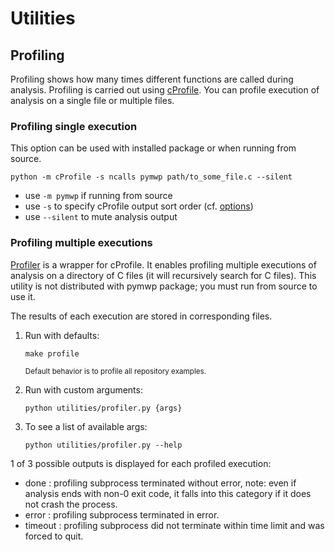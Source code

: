 # Utilities

## Profiling

Profiling shows how many times different functions are called during analysis. Profiling is carried out using 
[cProfile](https://docs.python.org/3/library/profile.html#module-cProfile). You can profile execution of analysis on a single file or multiple files.

### Profiling single execution

This option can be used with installed package or when running from source.

```
python -m cProfile -s ncalls pymwp path/to_some_file.c --silent
```

- use `-m pymwp` if running from source
- use `-s` to specify cProfile output sort order (cf. [options](https://docs.python.org/3/library/profile.html#pstats.Stats.sort_stats))
- use `--silent` to mute analysis output

### Profiling multiple executions

[Profiler](https://github.com/seiller/pymwp/blob/master/utilities/profiler.py) is a wrapper for cProfile. It enables profiling multiple executions of analysis on a directory of C files (it will recursively search for C files). This utility is not distributed with pymwp package; you must run from source to use it.


The results of each execution are stored in corresponding files.

1. Run with defaults:

    ```
    make profile
    ```    

    <small>Default behavior is to profile all repository examples.</small>

2. Run with custom arguments:

    ```
    python utilities/profiler.py {args}
    ```

3. To see a list of available args:

    ```
    python utilities/profiler.py --help
    ```
    
1 of 3 possible outputs is displayed for each profiled execution:

- done : profiling subprocess terminated without error, note: even if analysis ends with non-0 exit code, it falls into this category if it does not crash the process.
- error : profiling subprocess terminated in error.
- timeout : profiling subprocess did not terminate within time limit and was forced to quit.
    
